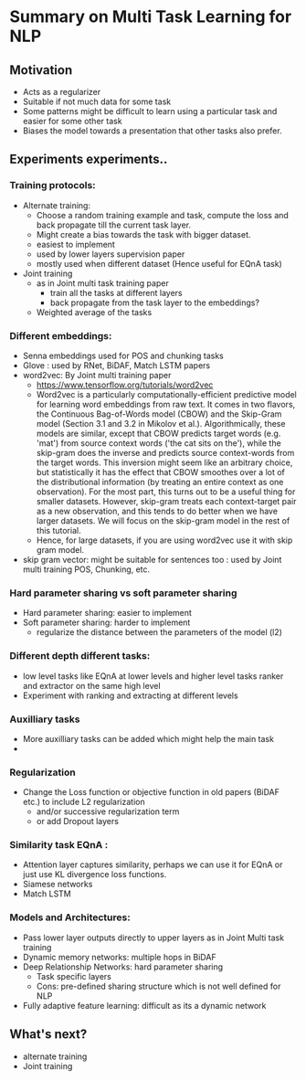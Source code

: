 # Summary on Multi Task Learning for NLP

## Motivation
- Acts as a regularizer
- Suitable if not much data for some task
- Some patterns might be difficult to learn using a particular task and easier for some other task
- Biases the model towards a presentation that other tasks also prefer.

## Experiments experiments..
### Training protocols:
- Alternate training: 
  - Choose a random training example and task, compute the loss and back propagate till the current task layer.
  - Might create a bias towards the task with bigger dataset.
  - easiest to implement
  - used by lower layers supervision paper
  - mostly used when different dataset (Hence useful for EQnA task)
- Joint training 
  - as in Joint multi task training paper
    - train all the tasks at different layers
    - back propagate from the task layer to the embeddings?
  - Weighted average of the tasks
  
### Different embeddings: 
  - Senna embeddings used for POS and chunking tasks
  - Glove : used by RNet, BiDAF, Match LSTM papers
  - word2vec: By Joint multi training paper
    - https://www.tensorflow.org/tutorials/word2vec
    - Word2vec is a particularly computationally-efficient predictive model for learning word embeddings from raw text. It comes in two flavors, the Continuous Bag-of-Words model (CBOW) and the Skip-Gram model (Section 3.1 and 3.2 in Mikolov et al.). Algorithmically, these models are similar, except that CBOW predicts target words (e.g. 'mat') from source context words ('the cat sits on the'), while the skip-gram does the inverse and predicts source context-words from the target words. This inversion might seem like an arbitrary choice, but statistically it has the effect that CBOW smoothes over a lot of the distributional information (by treating an entire context as one observation). For the most part, this turns out to be a useful thing for smaller datasets. However, skip-gram treats each context-target pair as a new observation, and this tends to do better when we have larger datasets. We will focus on the skip-gram model in the rest of this tutorial.
    - Hence, for large datasets, if you are using word2vec use it with skip gram model.
  - skip gram vector: might be suitable for sentences too : used by Joint multi training POS, Chunking, etc.
### Hard parameter sharing vs soft parameter sharing
  - Hard parameter sharing: easier to implement
  - Soft parameter sharing: harder to implement
    - regularize the distance between the parameters of the model (l2)
### Different depth different tasks:
  - low level tasks like EQnA at lower levels and higher level tasks ranker and extractor on the same high level
  - Experiment with ranking and extracting at different levels
### Auxilliary tasks
  - More auxilliary tasks can be added which might help the main task
  - 
### Regularization
- Change the Loss function or objective function in old papers (BiDAF etc.) to include L2 regularization 
  - and/or successive regularization term 
  - or add Dropout layers

### Similarity task EQnA :
  - Attention layer captures similarity, perhaps we can use it for EQnA or just use KL divergence loss functions.
  - Siamese networks
  - Match LSTM

### Models and Architectures:
- Pass lower layer outputs directly to upper layers as in Joint Multi task training
- Dynamic memory networks: multiple hops in BiDAF
- Deep Relationship Networks: hard parameter sharing 
  - Task specific layers
  - Cons: pre-defined sharing structure which is not well defined for NLP
 - Fully adaptive feature learning: difficult as its a dynamic network

## What's next?
- alternate training
- Joint training
